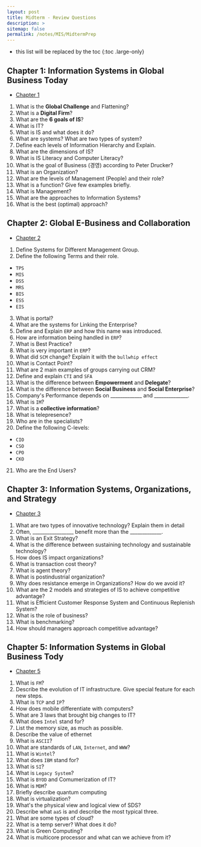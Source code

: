 ```yaml
---
layout: post
title: Midterm - Review Questions
description: >
sitemap: false
permalink: /notes/MIS/MidtermPrep
---
```


- this list will be replaced by the toc
{:toc .large-only}

## Chapter 1: Information Systems in Global Business Today

- [Chapter 1](./2023-03-13-Chapter1.md)

1. What is the **Global Challenge** and Flattening?
2. What is a **Digital Firm**?
3. What are the **6 goals of IS**? 
4. What is IT?
5. What is IS and what does it do?
6. What are systems? What are two types of system?
7. Define each levels of Information Hierarchy and Explain.
8. What are the dimensions of IS?
9. What is IS Literacy and Computer Literacy?
10. What is the goal of Business (경영) according to Peter Drucker?
11. What is an Organization?
12. What are the levels of Management (People) and their role?
13. What is a function? Give few examples briefly.
14. What is Management?
15. What are the approaches to Information Systems?
16. What is the best (optimal) approach?

## Chapter 2: Global E-Business and Collaboration
- [Chapter 2](./2023-03-20-Chapter2.md)

1. Define Systems for Different Management Group.
2. Define the following Terms and their role.
  - `TPS`
  - `MIS`
  - `DSS`
  - `MRS`
  - `BIS`
  - `ESS`
  - `EIS`
3. What is portal? 
4. What are the systems for Linking the Enterprise?
5. Define and Explain `ERP` and how this name was introduced.
6. How are information being handled in `ERP`?
7. What is Best Practice? 
8. What is very important in `ERP`? 
9. What did `SCM` change? Explain it with the `bullwhip effect`
10. What is Contact Point?
11. What are 2 main examples of groups carrying out CRM?
12. Define and explain `CTI` and `SFA` 
13. What is the difference between **Empowerment** and **Delegate**? 
14. What is the difference between **Social Business** and **Social Enterprise**? 
15. Company's Performance depends on _____________ and ______________. 
16. What is `IM`? 
17. What is a **collective information**?
18. What is telepresence? 
19. Who are in the specialists?
20. Define the following C-levels:
  - `CIO`
  - `CSO`
  - `CPO`
  - `CKO`
21. Who are the End Users?


## Chapter 3: Information Systems, Organizations, and Strategy
- [Chapter 3](./2023-03-21-Chapter3.md)

1. What are two types of innovative technology? Explain them in detail
2. Often, _________________ benefit more than the _____________.
3. What is an Exit Strategy?
4. What is the difference between sustaining technology and sustainable technology?
5. How does IS impact organizations? 
6. What is transaction cost theory? 
7. What is agent theory? 
8. What is postindustrial organization? 
9. Why does resistance emerge in Organizations? How do we avoid it?
10. What are the 2 models and strategies of IS to achieve competitive advantage? 
11. What is Efficient Customer Response System and Continuous Replenish System?
12. What is the role of business? 
13. What is benchmarking?
14. How should managers approach competitive advantage? 

## Chapter 5: Information Systems in Global Business Tody
- [Chapter 5](./2023-03-21-Chapter5.md)

1. What is `FM`? 
2. Describe the evolution of IT infrastructure. Give special feature for each new steps.
3. What is `TCP` and `IP`?
4. How does mobile differentiate with computers?
5. What are 3 laws that brought big changes to IT? 
6. What does `Intel` stand for?
7. List the memory size, as much as possible.
8. Describe the value of ethernet
9. What is `ASCII`?
10. What are standards of `LAN`, `Internet`, and `WWW`?
11. What is `Wintel`? 
12. What does `IBM` stand for? 
13. What is `SI`? 
14. What is `Legacy System`? 
15. What is `BYOD` and Comumerization of IT?
16. What is `MDM`?
17. Briefly describe quantum computing
18. What is virtualization?
19. What's the physical view and logical view of SDS?
20. Describe what `aaS` is and describe the most typical three.
21. What are some types of cloud?
22. What is a temp server? What does it do?
23. What is Green Computing?
24. What is multicore processor and what can we achieve from it?